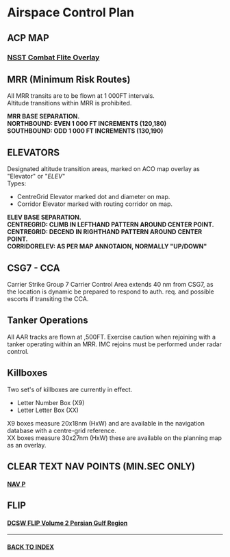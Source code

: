 # Airspace Control Plan

## ACP MAP 
### [NSST Combat Flite Overlay](/NavAids/NSST_CF.cf)

## MRR (Minimum Risk Routes)
All MRR transits are to be flown at 1 000FT intervals.  
Altitude transitions within MRR is prohibited.  

**MRR BASE SEPARATION.  
NORTHBOUND: EVEN 1 000 FT INCREMENTS (120,180)  
SOUTHBOUND: ODD 1 000 FT INCREMENTS (130,190)**

## ELEVATORS
Designated altitude transition areas, marked on ACO map overlay as "Elevator" or "*ELEV*"  
Types:  
*  CentreGrid Elevator marked dot and diameter on map.
*  Corridor Elevator marked with routing corridor on map.

**ELEV BASE SEPARATION.  
CENTREGRID: CLIMB IN LEFTHAND PATTERN AROUND CENTER POINT.  
CENTREGRID: DECEND IN RIGHTHAND PATTERN AROUND CENTER POINT.  
CORRIDORELEV: AS PER MAP ANNOTAION, NORMALLY "UP/DOWN"**  

## CSG7 - CCA
Carrier Strike Group 7 Carrier Control Area extends 40 nm from CSG7, as the location is dynamic be prepared to respond to auth. req. and possible escorts if transiting the CCA.


## Tanker Operations
All AAR tracks are flown at ,500FT.  Exercise caution when rejoining with a tanker operating within an MRR.  IMC rejoins must be performed under radar control.  

## Killboxes
Two set's of killboxes are currently in effect.  
- Letter Number Box (X9)  
- Letter Letter Box (XX)

X9 boxes measure 20x18nm (HxW) and are available in the navigation database with a centre-grid reference.  
XX boxes measure 30x27nm (HxW) these are available on the planning map as an overlay.  


## CLEAR TEXT NAV POINTS (MIN.SEC ONLY)
#### [NAV P](/NavAids/nav_points_clear.md) 



## FLIP
#### [DCSW FLIP Volume 2 Persian Gulf Region](https://www.dropbox.com/s/sp91zf63rx0esao/FLIP_GULFR2_EC1.pdf?dl=0)

---
#### [BACK TO INDEX](https://daviddcs.github.io/nttr/) 